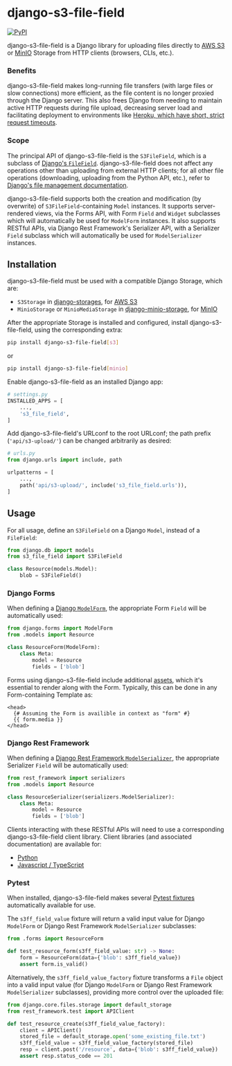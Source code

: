 # django-s3-file-field
[![PyPI](https://img.shields.io/pypi/v/django-s3-file-field)](https://pypi.org/project/django-s3-file-field/)

django-s3-file-field is a Django library for uploading files directly to
[AWS S3](https://aws.amazon.com/s3/) or [MinIO](https://min.io/) Storage from HTTP clients
(browsers, CLIs, etc.).

### Benefits
django-s3-file-field makes long-running file transfers (with large files or slow connections)
more efficient, as the file content is no longer proxied through the Django server. This also frees
Django from needing to maintain active HTTP requests during file upload, decreasing server load and
facilitating deployment to environments like
[Heroku, which have short, strict request timeouts](https://devcenter.heroku.com/articles/request-timeout).

### Scope
The principal API of django-s3-file-field is the `S3FileField`, which is a subclass of
[Django's `FileField`](https://docs.djangoproject.com/en/4.2/ref/models/fields/#filefield).
django-s3-file-field does not affect any operations other than uploading from external HTTP
clients; for all other file operations (downloading, uploading from the Python API, etc.), refer to
[Django's file management documentation](https://docs.djangoproject.com/en/4.2/topics/files/).

django-s3-file-field supports both the creation and modification (by overwrite) of
`S3FileField`-containing `Model` instances.
It supports server-rendered views, via the Forms API, with Form `Field` and `Widget` subclasses
which will automatically be used for `ModelForm` instances.
It also supports RESTful APIs, via Django Rest Framework's Serializer API, with a
Serializer `Field` subclass which will automatically be used for `ModelSerializer` instances.

## Installation
django-s3-file-field must be used with a compatible Django Storage, which are:
* `S3Storage` in [django-storages](https://django-storages.readthedocs.io/),
  for [AWS S3](https://aws.amazon.com/s3/)
* `MinioStorage` or `MinioMediaStorage` in [django-minio-storage](https://django-minio-storage.readthedocs.io/),
  for [MinIO](https://min.io/)

After the appropriate Storage is installed and configured, install django-s3-file-field, using the
corresponding extra:
```bash
pip install django-s3-file-field[s3]
```
or
```bash
pip install django-s3-file-field[minio]
```

Enable django-s3-file-field as an installed Django app:
```python
# settings.py
INSTALLED_APPS = [
    ...,
    's3_file_field',
]
```

Add django-s3-file-field's URLconf to the root URLconf; the path prefix (`'api/s3-upload/'`)
can be changed arbitrarily as desired:
```python
# urls.py
from django.urls import include, path

urlpatterns = [
    ...,
    path('api/s3-upload/', include('s3_file_field.urls')),
]
```

## Usage
For all usage, define an `S3FileField` on a Django `Model`, instead of a `FileField`:
```python
from django.db import models
from s3_file_field import S3FileField

class Resource(models.Model):
    blob = S3FileField()
```

### Django Forms
When defining a
[Django `ModelForm`](https://docs.djangoproject.com/en/4.2/topics/forms/modelforms/),
the appropriate Form `Field` will be automatically used:
```python
from django.forms import ModelForm
from .models import Resource

class ResourceForm(ModelForm):
    class Meta:
        model = Resource
        fields = ['blob']
```

Forms using django-s3-file-field include additional
[assets](https://docs.djangoproject.com/en/4.2/topics/forms/media/), which it's essential to render
along with the Form. Typically, this can be done in any Form-containing Template as:
```
<head>
  {# Assuming the Form is availible in context as "form" #}
  {{ form.media }}
</head>
```

### Django Rest Framework
When defining a
[Django Rest Framework `ModelSerializer`](https://www.django-rest-framework.org/api-guide/serializers/#modelserializer),
the appropriate Serializer `Field` will be automatically used:
```python
from rest_framework import serializers
from .models import Resource

class ResourceSerializer(serializers.ModelSerializer):
    class Meta:
        model = Resource
        fields = ['blob']
```

Clients interacting with these RESTful APIs will need to use a corresponding django-s3-file-field
client library. Client libraries (and associated documentation) are available for:
* [Python](python-client/README.md)
* [Javascript / TypeScript](javascript-client/README.md)

### Pytest
When installed, django-s3-file-field makes several
[Pytest fixtures](https://docs.pytest.org/en/latest/explanation/fixtures.html) automatically
available for use.

The `s3ff_field_value` fixture will return a valid input value for Django `ModelForm` or
Django Rest Framework `ModelSerializer` subclasses:
```python
from .forms import ResourceForm

def test_resource_form(s3ff_field_value: str) -> None:
    form = ResourceForm(data={'blob': s3ff_field_value})
    assert form.is_valid()
```

Alternatively, the `s3ff_field_value_factory` fixture transforms a `File` object into a valid input
value (for Django `ModelForm` or Django Rest Framework `ModelSerializer` subclasses), providing
more control over the uploaded file:
```python
from django.core.files.storage import default_storage
from rest_framework.test import APIClient

def test_resource_create(s3ff_field_value_factory):
    client = APIClient()
    stored_file = default_storage.open('some_existing_file.txt')
    s3ff_field_value = s3ff_field_value_factory(stored_file)
    resp = client.post('/resource', data={'blob': s3ff_field_value})
    assert resp.status_code == 201
```
